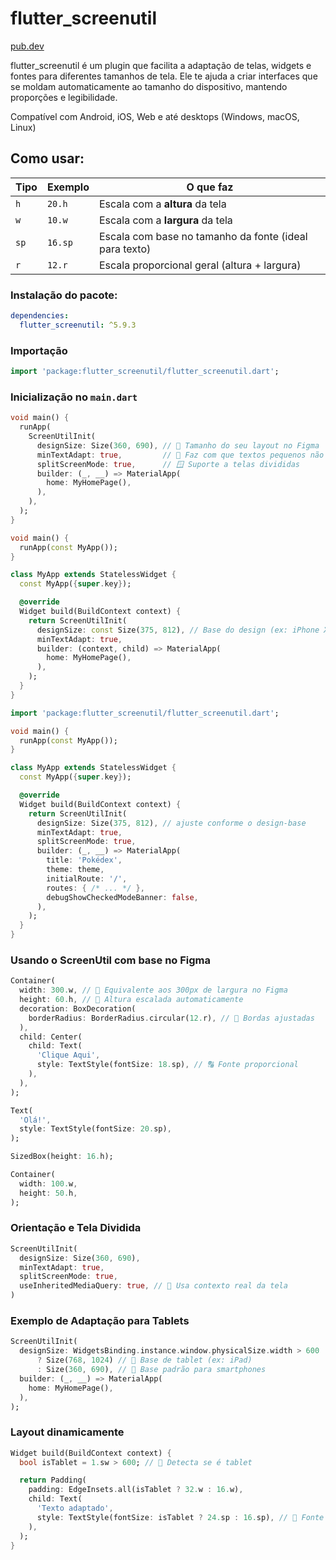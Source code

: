 # flutter_screenutil

[pub.dev](https://pub.dev/packages/flutter_screenutil)

flutter_screenutil é um plugin que facilita a adaptação de telas, widgets e fontes para diferentes tamanhos de tela. Ele te ajuda a criar interfaces que se moldam automaticamente ao tamanho do dispositivo, mantendo proporções e legibilidade.

Compatível com Android, iOS, Web e até desktops (Windows, macOS, Linux)

## Como usar:

| Tipo | Exemplo | O que faz                                              |
| ---- | ------- | ------------------------------------------------------ |
| `h`  | `20.h`  | Escala com a **altura** da tela                        |
| `w`  | `10.w`  | Escala com a **largura** da tela                       |
| `sp` | `16.sp` | Escala com base no tamanho da fonte (ideal para texto) |
| `r`  | `12.r`  | Escala proporcional geral (altura + largura)           |


### Instalação do pacote:

```yaml
dependencies:
  flutter_screenutil: ^5.9.3
```

### Importação

```dart
import 'package:flutter_screenutil/flutter_screenutil.dart';
```

### Inicialização no `main.dart`

```dart
void main() {
  runApp(
    ScreenUtilInit(
      designSize: Size(360, 690), // 📐 Tamanho do seu layout no Figma
      minTextAdapt: true,         // 🔡 Faz com que textos pequenos não "estourem"
      splitScreenMode: true,      // 🪟 Suporte a telas divididas
      builder: (_, __) => MaterialApp(
        home: MyHomePage(),
      ),
    ),
  );
}
```
```dart
void main() {
  runApp(const MyApp());
}

class MyApp extends StatelessWidget {
  const MyApp({super.key});

  @override
  Widget build(BuildContext context) {
    return ScreenUtilInit(
      designSize: const Size(375, 812), // Base do design (ex: iPhone X)
      minTextAdapt: true,
      builder: (context, child) => MaterialApp(
        home: MyHomePage(),
      ),
    );
  }
}
```
```dart
import 'package:flutter_screenutil/flutter_screenutil.dart';

void main() {
  runApp(const MyApp());
}

class MyApp extends StatelessWidget {
  const MyApp({super.key});

  @override
  Widget build(BuildContext context) {
    return ScreenUtilInit(
      designSize: Size(375, 812), // ajuste conforme o design-base
      minTextAdapt: true,
      splitScreenMode: true,
      builder: (_, __) => MaterialApp(
        title: 'Pokédex',
        theme: theme,
        initialRoute: '/',
        routes: { /* ... */ },
        debugShowCheckedModeBanner: false,
      ),
    );
  }
}
```

### Usando o ScreenUtil com base no Figma

```dart
Container(
  width: 300.w, // 🔁 Equivalente aos 300px de largura no Figma
  height: 60.h, // 🔁 Altura escalada automaticamente
  decoration: BoxDecoration(
    borderRadius: BorderRadius.circular(12.r), // 🔁 Bordas ajustadas
  ),
  child: Center(
    child: Text(
      'Clique Aqui',
      style: TextStyle(fontSize: 18.sp), // 🔠 Fonte proporcional
    ),
  ),
);
```
```dart
Text(
  'Olá!',
  style: TextStyle(fontSize: 20.sp),
);

SizedBox(height: 16.h);

Container(
  width: 100.w,
  height: 50.h,
);
```

### Orientação e Tela Dividida

```dart
ScreenUtilInit(
  designSize: Size(360, 690),
  minTextAdapt: true,
  splitScreenMode: true,
  useInheritedMediaQuery: true, // 🔁 Usa contexto real da tela
)
```

### Exemplo de Adaptação para Tablets

```dart
ScreenUtilInit(
  designSize: WidgetsBinding.instance.window.physicalSize.width > 600
      ? Size(768, 1024) // 📲 Base de tablet (ex: iPad)
      : Size(360, 690), // 📱 Base padrão para smartphones
  builder: (_, __) => MaterialApp(
    home: MyHomePage(),
  ),
);
```

### Layout dinamicamente

```dart
Widget build(BuildContext context) {
  bool isTablet = 1.sw > 600; // 📏 Detecta se é tablet

  return Padding(
    padding: EdgeInsets.all(isTablet ? 32.w : 16.w),
    child: Text(
      'Texto adaptado',
      style: TextStyle(fontSize: isTablet ? 24.sp : 16.sp), // 📐 Fonte maior em telas maiores
    ),
  );
}
```